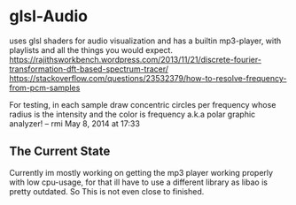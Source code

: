 # glsl-Audio
uses glsl shaders for audio visualization and has  a builtin mp3-player, with playlists and all the things you would expect.
https://rajithsworkbench.wordpress.com/2013/11/21/discrete-fourier-transformation-dft-based-spectrum-tracer/
https://stackoverflow.com/questions/23532379/how-to-resolve-frequency-from-pcm-samples



For testing, in each sample draw concentric circles per frequency whose radius is the intensity and the color is frequency a.k.a polar graphic analyzer! – 
rmi
 May 8, 2014 at 17:33

## The Current State
Currently im mostly working on getting the mp3 player working properly with low cpu-usage, for that ill have to use a different library as libao is pretty outdated.
So This is not even close to finished.
